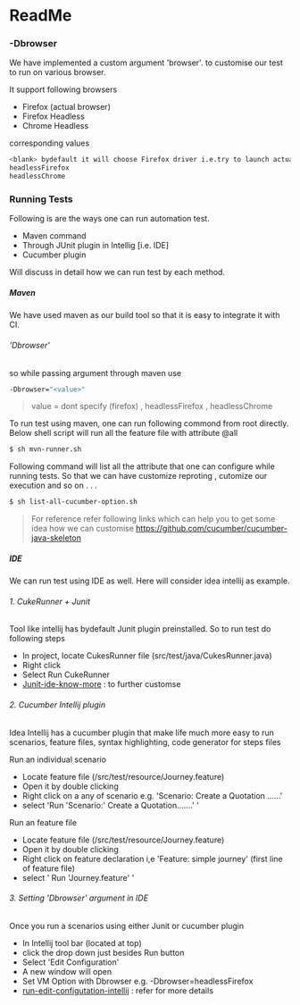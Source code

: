 # ReadMe

### -Dbrowser
We have implemented a custom argument 'browser'. to customise our test to run on various browser.

It support following browsers
* Firefox (actual browser) 
* Firefox Headless
* Chrome Headless

corresponding values
```sh
<blank> bydefault it will choose Firefox driver i.e.try to launch actual browser
headlessFirefox
headlessChrome
```
### Running Tests
Following is are the ways one can run automation test.

  - Maven command
  - Through JUnit plugin in Intellig [i.e. IDE] 
  - Cucumber plugin 

Will discuss in detail how we can run test by each method. 

##### Maven
We have used maven as our build tool so that it is easy to integrate it with CI.
######  'Dbrowser'
so while passing argument through maven use
```sh
-Dbrowser="<value>"
```
> value = dont specify (firefox) , headlessFirefox , headlessChrome


To run test using maven, one can run following commond from root directly. Below shell script will run all the feature file with attribute @all

```sh
$ sh mvn-runner.sh
```
Following command will list all the attribute that one can configure while running tests. So that we can have customize reproting , cutomize our execution and so on . . .
```sh
$ sh list-all-cucumber-option.sh
```
> For reference refer following links which can help you to get some idea how we can customise
>https://github.com/cucumber/cucumber-java-skeleton


##### IDE
We can run test using IDE as well. Here will consider idea intellij as example. 
###### 1. CukeRunner + Junit
Tool like intellij has bydefault Junit plugin preinstalled. So to run test do following steps
* In project, locate CukesRunner file (src/test/java/CukesRunner.java)
* Right click 
* Select Run CukeRunner 
* [Junit-ide-know-more] : to further customse


###### 2. Cucumber Intellij plugin
Idea Intellij has a cucumber plugin that make life much more easy to run scenarios, feature files, syntax highlighting, code generator for steps files

Run an individual scenario
* Locate feature file (/src/test/resource/Journey.feature)
* Open it by double clicking
* Right click on a any of scenario e.g. 'Scenario: Create a Quotation ......'
* select 'Run 'Scenario:' Create a Quotation.......' '

Run an feature file
* Locate feature file (/src/test/resource/Journey.feature)
* Open it by double clicking
* Right click on feature declaration i,e 'Feature: simple journey' (first line of feature file)
* select ' Run 'Journey.feature' '

###### 3. Setting  'Dbrowser' argument in IDE
Once you run a scenarios using either Junit or cucumber plugin
 * In Intellij tool bar (located at top)
 * click the drop down just besides Run button
 * Select 'Edit Configuration'
 * A new window will open 
 * Set VM Option with Dbrowser e.g. -Dbrowser=headlessFirefox
 * [run-edit-configutation-intellij] : refer for more details
  

[//]: # (These are reference links used in the body of this note and get stripped out when the markdown processor does its job. There is no need to format nicely because it shouldn't be seen. Thanks SO - http://stackoverflow.com/questions/4823468/store-comments-in-markdown-syntax)

   [Junit-ide-know-more]: <https://github.com/cucumber/cucumber-jvm/wiki/IDE-support>
   [cucumber-plugin-official-site]: <https://plugins.jetbrains.com/plugin/7212?pr=idea>
   [run-edit-configutation-intellij]:  <https://www.jetbrains.com/idea/help/creating-and-editing-run-debug-configurations.html>
   
   
   
   


